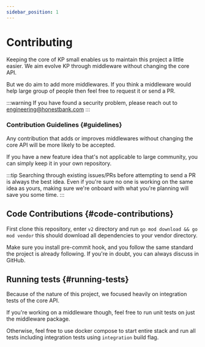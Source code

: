```yaml
---
sidebar_position: 1
---
```


# Contributing
Keeping the core of KP small enables us to maintain this project a little easier.
We aim evolve KP through middleware without changing the core API.

But we do aim to add more middlewares.
If you think a middleware would help large group of people then feel free to request it or send a PR.

:::warning
If you have found a security problem, please reach out to engineering@honestbank.com
:::


### Contribution Guidelines {#guidelines}
Any contribution that adds or improves middlewares without changing the core API will be more likely to be accepted.

If you have a new feature idea that's not applicable to large community, you can simply keep it in your own repository.

:::tip
Searching through existing issues/PRs before attempting to send a PR is always the best idea.
Even if you're sure no one is working on the same idea as yours, making sure we're onboard with what you're planning will save you some time.
:::

## Code Contributions {#code-contributions}
First clone this repository, enter `v2` directory and run `go mod download && go mod vendor` this should download all dependencies to your vendor directory.

Make sure you install pre-commit hook, and you follow the same standard the project is already following.
If you're in doubt, you can always discuss in GitHub.

## Running tests {#running-tests}
Because of the nature of this project, we focused heavily on integration tests of the core API.

If you're working on a middleware though, feel free to run unit tests on just the middleware package.

Otherwise, feel free to use docker compose to start entire stack and run all tests including integration tests using `integration` build flag.
